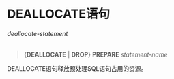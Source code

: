 # DEALLOCATE语句

###### deallocate-statement
> {**DEALLOCATE** | **DROP**} **PREPARE** *statement-name*

DEALLOCATE语句释放预处理SQL语句占用的资源。